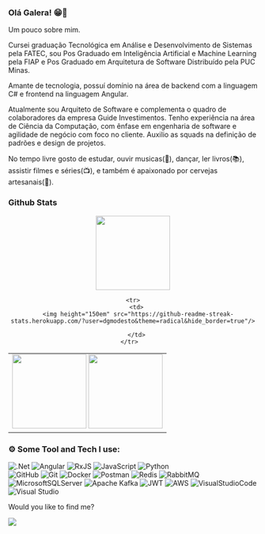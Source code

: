 
### Olá Galera! 😁👋

Um pouco sobre mim.

Cursei graduação Tecnológica em Análise e Desenvolvimento de Sistemas pela FATEC, sou Pos Graduado em Inteligência Artificial e Machine Learning pela FIAP e Pos Graduado em Arquitetura de Software Distribuído pela PUC Minas.

Amante de tecnologia, possuí domínio na área de backend com a linguagem C# e frontend na linguagem Angular.

Atualmente sou Arquiteto de Software e complementa o quadro de colaboradores da empresa Guide Investimentos. Tenho experiência na área de Ciência da Computação, com ênfase em engenharia de software e agilidade de negócio com foco no cliente. Auxilio as squads na definição de padrões e design de projetos.

No tempo livre gosto de estudar, ouvir musicas(🎵), dançar, ler livros(📚), assistir filmes e séries(📺), e também é apaixonado por cervejas artesanais(🍺).

 
 
### Github Stats 
<center>

  <table >
    <tr>
      <img height="150em" src="https://github-profile-summary-cards.vercel.app/api/cards/profile-details?username=dgmodesto&theme=radical"/>
    </tr>  
   <tr>
      <td>
         <img height="150em" src="https://github-readme-stats.vercel.app/api?username=dgmodesto&show_icons=true&theme=radical&include_all_commits=true&count_private=false&hide_border=true"/>
         <img height="150em" src="https://github-readme-stats.vercel.app/api/top-langs/?username=dgmodesto&layout=compact&langs_count=7&theme=radical&hide_border=true"/> 
      </td>
   </tr>
   
    <tr>
      <td>
       <img height="150em" src="https://github-readme-streak-stats.herokuapp.com/?user=dgmodesto&theme=radical&hide_border=true"/>

      </td>
    </tr>  
  </table>
</center>


###  ⚙️ Some Tool and Tech I use: 
![.Net](https://img.shields.io/badge/.NET-5C2D91?style=for-the-badge&logo=.net&logoColor=white)
![Angular](https://img.shields.io/badge/angular-%23DD0031.svg?style=for-the-badge&logo=angular&logoColor=white)
![RxJS](https://img.shields.io/badge/rxjs-%23B7178C.svg?style=for-the-badge&logo=reactivex&logoColor=white)
![JavaScript](https://img.shields.io/badge/javascript-%23323330.svg?style=for-the-badge&logo=javascript&logoColor=%23F7DF1E)
![Python](https://img.shields.io/badge/python-3670A0?style=for-the-badge&logo=python&logoColor=ffdd54) 	 
![GitHub](https://img.shields.io/badge/GitHub-100000?style=for-the-badge&logo=github&logoColor=white)
![Git](https://img.shields.io/badge/GIT-E44C30?style=for-the-badge&logo=git&logoColor=white)
![Docker](https://img.shields.io/badge/docker-%230db7ed.svg?style=for-the-badge&logo=docker&logoColor=white) 
![Postman](https://img.shields.io/badge/Postman-FF6C37?style=for-the-badge&logo=postman&logoColor=white) 
![Redis](https://img.shields.io/badge/redis-%23DD0031.svg?style=for-the-badge&logo=redis&logoColor=white)
![RabbitMQ](https://img.shields.io/badge/Rabbitmq-FF6600?style=for-the-badge&logo=rabbitmq&logoColor=white)
![MicrosoftSQLServer](https://img.shields.io/badge/Microsoft%20SQL%20Sever-CC2927?style=for-the-badge&logo=microsoft%20sql%20server&logoColor=white)
![Apache Kafka](https://img.shields.io/badge/Apache%20Kafka-000?style=for-the-badge&logo=apachekafka)
![JWT](https://img.shields.io/badge/JWT-black?style=for-the-badge&logo=JSON%20web%20tokens)
![AWS](https://img.shields.io/badge/AWS-%23FF9900.svg?style=for-the-badge&logo=amazon-aws&logoColor=white)
![VisualStudioCode](https://img.shields.io/badge/Visual_Studio_Code-0078D4?style=for-the-badge&logo=visual%20studio%20code&logoColor=white) 
![Visual Studio](https://img.shields.io/badge/Visual%20Studio-5C2D91.svg?style=for-the-badge&logo=visual-studio&logoColor=white)

Would you like to find me?


<p align="left">

  <a href="https://www.linkedin.com/in/douglasmodesto/" alt="Linkedin">
  <img src="https://img.shields.io/badge/-Linkedin-0e76a8?style=for-the-badge&logo=Linkedin&logoColor=white&link=https://www.linkedin.com/in/douglasmodesto" /></a>

</p>  
